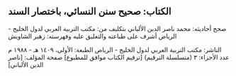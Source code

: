 ## الكتاب: صحيح سنن النسائي، باختصار السند

صحح أحاديثه: محمد ناصر الدين الألباني بتكليف من: مكتب التربية العربي لدول الخليج - الرياض أشرف على طباعته والتعليق عليه وفهرسته: زهير الشاويش

الناشر: مكتب التربية العربي لدول الخليج - الرياض
الطبعة: الأولى، ١٤٠٩ هـ - ١٩٨٨ م
عدد الأجزاء: ٣ (متسلسلة الترقيم)
[ترقيم الكتاب موافق للمطبوع]
صفحة المؤلف: [ناصر الدين الألباني]
